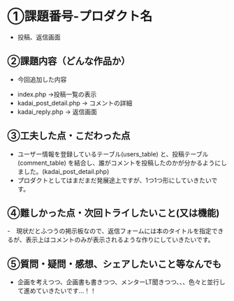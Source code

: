 # ①課題番号-プロダクト名
- 投稿、返信画面

## ②課題内容（どんな作品か）
- 今回追加した内容
* index.php ->投稿一覧の表示
* kadai_post_detail.php -> コメントの詳細
* kadai_reply.php -> 返信画面


## ③工夫した点・こだわった点
- ユーザー情報を登録しているテーブル(users_table) と、投稿テーブル(comment_table) を結合し、誰がコメントを投稿したのかが分かるようにしました。(kadai_post_detail.php)
- プロダクトとしてはまだまだ発展途上ですが、1つ1つ形にしていきたいです。


## ④難しかった点・次回トライしたいこと(又は機能)
-　現状だとふつうの掲示板なので、返信フォームには本のタイトルを指定できるが、表示上はコメントのみが表示されるような作りにしていきたいです。


## ⑤質問・疑問・感想、シェアしたいこと等なんでも
- 企画を考えつつ、企画書も書きつつ、メンターLT聞きつつ、、、色々と並行して進めていきたいです…！！




